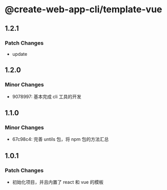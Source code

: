 # @create-web-app-cli/template-vue

## 1.2.1

### Patch Changes

- update

## 1.2.0

### Minor Changes

- 9078997: 基本完成 cli 工具的开发

## 1.1.0

### Minor Changes

- 67c98c4: 完善 untils 包，将 npm 包的方法汇总

## 1.0.1

### Patch Changes

- 初始化项目，并且内置了 react 和 vue 的模板
